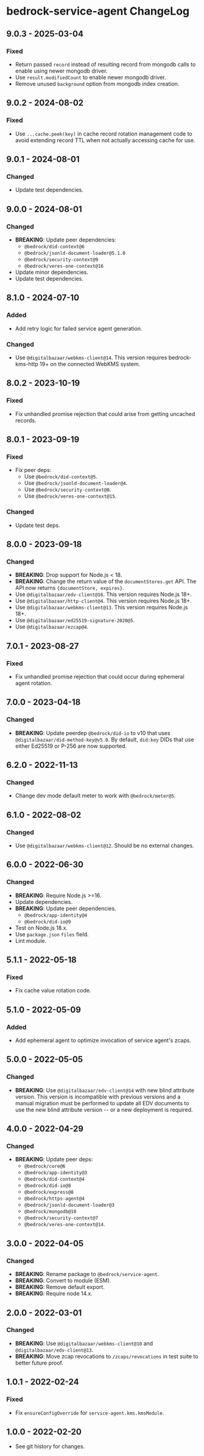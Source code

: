 # bedrock-service-agent ChangeLog

## 9.0.3 - 2025-03-04

### Fixed
- Return passed `record` instead of resulting record from mongodb calls to
  enable using newer mongodb driver.
- Use `result.modifiedCount` to enable newer mongodb driver.
- Remove unused `background` option from mongodb index creation.

## 9.0.2 - 2024-08-02

### Fixed
- Use `...cache.peek(key)` in cache record rotation management code to
  avoid extending record TTL when not actually accessing cache for use.

## 9.0.1 - 2024-08-01

### Changed
- Update test dependencies.

## 9.0.0 - 2024-08-01

### Changed
- **BREAKING**: Update peer dependencies:
  - `@bedrock/did-context@6`
  - `@bedrock/jsonld-document-loader@5.1.0`
  - `@bedrock/security-context@9`
  - `@bedrock/veres-one-context@16`
- Update minor dependencies.
- Update test dependencies.

## 8.1.0 - 2024-07-10

### Added
- Add retry logic for failed service agent generation.

### Changed
- Use `@digitalbazaar/webkms-client@14`. This version requires
  bedrock-kms-http 19+ on the connected WebKMS system.

## 8.0.2 - 2023-10-19

### Fixed
- Fix unhandled promise rejection that could arise from getting
  uncached records.

## 8.0.1 - 2023-09-19

### Fixed
- Fix peer deps:
  - Use `@bedrock/did-context@5`.
  - Use `@bedrock/jsonld-document-loader@4`.
  - Use `@bedrock/security-context@8`.
  - Use `@bedrock/veres-one-context@15`.

### Changed
- Update test deps.

## 8.0.0 - 2023-09-18

### Changed
- **BREAKING**: Drop support for Node.js < 18.
- **BREAKING**: Change the return value of the `documentStores.get` API. The
  API now returns `{documentStore, expires}`.
- Use `@digitalbazaar/edv-client@16`. This version requires Node.js 18+.
- Use `@digitalbazaar/http-client@4`. This version requires Node.js 18+.
- Use `@digitalbazaar/webkms-client@13`. This version requires Node.js 18+.
- Use `@digitalbazaar/ed25519-signature-2020@5`.
- Use `@digitalbazaar/ezcap@4`.

## 7.0.1 - 2023-08-27

### Fixed
- Fix unhandled promise rejection that could occur during ephemeral agent
  rotation.

## 7.0.0 - 2023-04-18

### Changed
- **BREAKING**: Update peerdep `@bedrock/did-io` to v10 that uses
  `@digitalbazaar/did-method-key@v5.0`. By default, `did:key` DIDs
  that use either Ed25519 or P-256 are now supported.

## 6.2.0 - 2022-11-13

### Changed
- Change dev mode default meter to work with `@bedrock/meter@5`.

## 6.1.0 - 2022-08-02

### Changed
- Use `@digitalbazaar/webkms-client@12`. Should be no
  external changes.

## 6.0.0 - 2022-06-30

### Changed
- **BREAKING**: Require Node.js >=16.
- Update dependencies.
- **BREAKING**: Update peer dependencies.
  - `@bedrock/app-identity@4`
  - `@bedrock/did-io@9`
- Test on Node.js 18.x.
- Use `package.json` `files` field.
- Lint module.

## 5.1.1 - 2022-05-18

### Fixed
- Fix cache value rotation code.

## 5.1.0 - 2022-05-09

### Added
- Add ephemeral agent to optimize invocation of service agent's zcaps.

## 5.0.0 - 2022-05-05

### Changed
- **BREAKING**: Use `@digitalbazaar/edv-client@14` with new blind
  attribute version. This version is incompatible with previous
  versions and a manual migration must be performed to update all
  EDV documents to use the new blind attribute version -- or a new
  deployment is required.

## 4.0.0 - 2022-04-29

### Changed
- **BREAKING**: Update peer deps:
  - `@bedrock/core@6`
  - `@bedrock/app-identity@3`
  - `@bedrock/did-context@4`
  - `@bedrock/did-io@8`
  - `@bedrock/express@8`
  - `@bedrock/https-agent@4`
  - `@bedrock/jsonld-document-loader@3`
  - `@bedrock/mongodb@10`
  - `@bedrock/security-context@7`
  - `@bedrock/veres-one-context@14`.

## 3.0.0 - 2022-04-05

### Changed
- **BREAKING**: Rename package to `@bedrock/service-agent`.
- **BREAKING**: Convert to module (ESM).
- **BREAKING**: Remove default export.
- **BREAKING**: Require node 14.x.

## 2.0.0 - 2022-03-01

### Changed
- **BREAKING**: Use `@digitalbazaar/webkms-client@10` and
  `@digitalbazaar/edv-client@13`.
- **BREAKING**: Move zcap revocations to `/zcaps/revocations` in
  test suite to better future proof.

## 1.0.1 - 2022-02-24

### Fixed
- Fix `ensureConfigOverride` for `service-agent.kms.kmsModule`.

## 1.0.0 - 2022-02-20

- See git history for changes.
